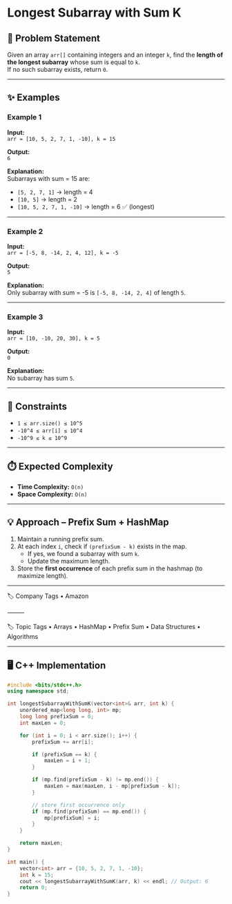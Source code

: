 # Longest Subarray with Sum K

## 📌 Problem Statement
Given an array `arr[]` containing integers and an integer `k`, find the **length of the longest subarray** whose sum is equal to `k`.  
If no such subarray exists, return `0`.

---

## ✨ Examples

### Example 1
**Input:**  
`arr = [10, 5, 2, 7, 1, -10], k = 15`  

**Output:**  
`6`  

**Explanation:**  
Subarrays with sum = 15 are:  
- `[5, 2, 7, 1]` → length = 4  
- `[10, 5]` → length = 2  
- `[10, 5, 2, 7, 1, -10]` → length = 6 ✅ (longest)  

---

### Example 2
**Input:**  
`arr = [-5, 8, -14, 2, 4, 12], k = -5`  

**Output:**  
`5`  

**Explanation:**  
Only subarray with sum = -5 is `[-5, 8, -14, 2, 4]` of length `5`.

---

### Example 3
**Input:**  
`arr = [10, -10, 20, 30], k = 5`  

**Output:**  
`0`  

**Explanation:**  
No subarray has sum `5`.

---

## 🎯 Constraints
- `1 ≤ arr.size() ≤ 10^5`  
- `-10^4 ≤ arr[i] ≤ 10^4`  
- `-10^9 ≤ k ≤ 10^9`  

---

## ⏱️ Expected Complexity
- **Time Complexity:** `O(n)`  
- **Space Complexity:** `O(n)`  

---

## 💡 Approach – Prefix Sum + HashMap
1. Maintain a running prefix sum.  
2. At each index `i`, check if `(prefixSum - k)` exists in the map.  
   - If yes, we found a subarray with sum `k`.  
   - Update the maximum length.  
3. Store the **first occurrence** of each prefix sum in the hashmap (to maximize length).  

---

🏷️ Company Tags
	•	Amazon

⸻

🏷️ Topic Tags
	•	Arrays
	•	HashMap
	•	Prefix Sum
	•	Data Structures
	•	Algorithms

---

## 🖥️ C++ Implementation

```cpp
#include <bits/stdc++.h>
using namespace std;

int longestSubarrayWithSumK(vector<int>& arr, int k) {
    unordered_map<long long, int> mp;
    long long prefixSum = 0;
    int maxLen = 0;

    for (int i = 0; i < arr.size(); i++) {
        prefixSum += arr[i];

        if (prefixSum == k) {
            maxLen = i + 1;
        }

        if (mp.find(prefixSum - k) != mp.end()) {
            maxLen = max(maxLen, i - mp[prefixSum - k]);
        }

        // store first occurrence only
        if (mp.find(prefixSum) == mp.end()) {
            mp[prefixSum] = i;
        }
    }

    return maxLen;
}

int main() {
    vector<int> arr = {10, 5, 2, 7, 1, -10};
    int k = 15;
    cout << longestSubarrayWithSumK(arr, k) << endl; // Output: 6
    return 0;
}
